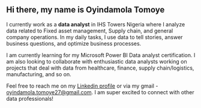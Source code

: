## Hi there, my name is Oyindamola Tomoye

I currently work as a **data analyst** in IHS Towers Nigeria where I analyze data related to Fixed asset management, Supply chain, and general company operations. In my daily tasks, I use data to tell stories, answer business questions, and optimize business processes.

I am currently learning for my Microsoft Power BI Data analyst certification. I am also looking to collaborate with enthusiastic data analysts working on projects that deal with data from healthcare, finance, supply chain/logistics, manufacturing, and so on.

Feel free to reach me on my [Linkedin profile](https://www.linkedin.com/in/oyindamola-tomoye-01a5ab99) or via my gmail - oyindamola.tomoye27@gmail.com. I am super excited to connect with other data professionals!




